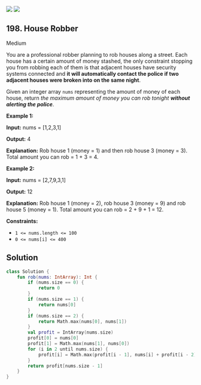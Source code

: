 [![](https://img.shields.io/github/stars/javadev/LeetCode-in-Kotlin?label=Stars&style=flat-square)](https://github.com/javadev/LeetCode-in-Kotlin)
[![](https://img.shields.io/github/forks/javadev/LeetCode-in-Kotlin?label=Fork%20me%20on%20GitHub%20&style=flat-square)](https://github.com/javadev/LeetCode-in-Kotlin/fork)

## 198\. House Robber

Medium

You are a professional robber planning to rob houses along a street. Each house has a certain amount of money stashed, the only constraint stopping you from robbing each of them is that adjacent houses have security systems connected and **it will automatically contact the police if two adjacent houses were broken into on the same night**.

Given an integer array `nums` representing the amount of money of each house, return _the maximum amount of money you can rob tonight **without alerting the police**_.

**Example 1:**

**Input:** nums = [1,2,3,1]

**Output:** 4

**Explanation:** Rob house 1 (money = 1) and then rob house 3 (money = 3). Total amount you can rob = 1 + 3 = 4.

**Example 2:**

**Input:** nums = [2,7,9,3,1]

**Output:** 12

**Explanation:** Rob house 1 (money = 2), rob house 3 (money = 9) and rob house 5 (money = 1). Total amount you can rob = 2 + 9 + 1 = 12.

**Constraints:**

*   `1 <= nums.length <= 100`
*   `0 <= nums[i] <= 400`

## Solution

```kotlin
class Solution {
    fun rob(nums: IntArray): Int {
        if (nums.size == 0) {
            return 0
        }
        if (nums.size == 1) {
            return nums[0]
        }
        if (nums.size == 2) {
            return Math.max(nums[0], nums[1])
        }
        val profit = IntArray(nums.size)
        profit[0] = nums[0]
        profit[1] = Math.max(nums[1], nums[0])
        for (i in 2 until nums.size) {
            profit[i] = Math.max(profit[i - 1], nums[i] + profit[i - 2])
        }
        return profit[nums.size - 1]
    }
}
```